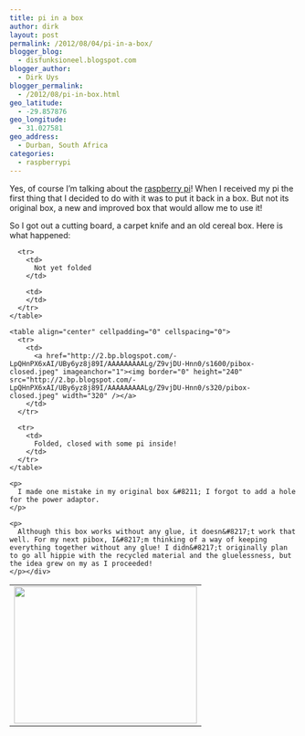 ```yaml
---
title: pi in a box
author: dirk
layout: post
permalink: /2012/08/04/pi-in-a-box/
blogger_blog:
  - disfunksioneel.blogspot.com
blogger_author:
  - Dirk Uys
blogger_permalink:
  - /2012/08/pi-in-box.html
geo_latitude:
  - -29.857876
geo_longitude:
  - 31.027581
geo_address:
  - Durban, South Africa
categories:
  - raspberrypi
---
```

<div dir="ltr" trbidi="on">
  Yes, of course I&#8217;m talking about the <a href="http://www.raspberrypi.org/">raspberry pi</a>! When I received my pi the first thing that I decided to do with it was to put it back in a box. But not its original box, a new and improved box that would allow me to use it!</p> <p>
    So I got out a cutting board, a carpet knife and an old cereal box. Here is what happened:<br /> <table align="center" cellpadding="0" cellspacing="0">
      <tr>
        <td>
          <a href="http://3.bp.blogspot.com/-MfPbWS8lSDU/UBy6bD-FaPI/AAAAAAAAALY/CNa6nJdKjVk/s1600/pibox-open.jpg" imageanchor="1"><img border="0" height="240" src="http://3.bp.blogspot.com/-MfPbWS8lSDU/UBy6bD-FaPI/AAAAAAAAALY/CNa6nJdKjVk/s320/pibox-open.jpg" width="320" /></a>
        </td>
      </tr>
      
      <tr>
        <td>
          Not yet folded
        </td>
        
        <td>
        </td>
      </tr>
    </table>
    
    <table align="center" cellpadding="0" cellspacing="0">
      <tr>
        <td>
          <a href="http://2.bp.blogspot.com/-LpQHnPX6xAI/UBy6yz8j89I/AAAAAAAAALg/Z9vjDU-Hnn0/s1600/pibox-closed.jpeg" imageanchor="1"><img border="0" height="240" src="http://2.bp.blogspot.com/-LpQHnPX6xAI/UBy6yz8j89I/AAAAAAAAALg/Z9vjDU-Hnn0/s320/pibox-closed.jpeg" width="320" /></a>
        </td>
      </tr>
      
      <tr>
        <td>
          Folded, closed with some pi inside!
        </td>
      </tr>
    </table>
    
    <p>
      I made one mistake in my original box &#8211; I forgot to add a hole for the power adaptor.
    </p>
    
    <p>
      Although this box works without any glue, it doesn&#8217;t work that well. For my next pibox, I&#8217;m thinking of a way of keeping everything together without any glue! I didn&#8217;t originally plan to go all hippie with the recycled material and the gluelessness, but the idea grew on my as I proceeded!
    </p></div>